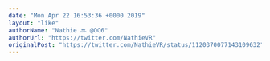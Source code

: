 ```yaml
---
date: "Mon Apr 22 16:53:36 +0000 2019"
layout: "like"
authorName: "Nathie 🔜 @OC6"
authorUrl: "https://twitter.com/NathieVR"
originalPost: "https://twitter.com/NathieVR/status/1120370077143109632"
---
```

